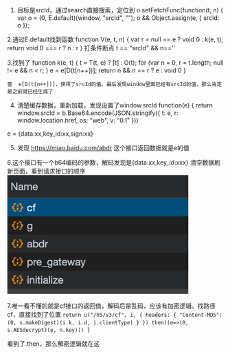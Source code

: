 1. 目标是srcId，通过search直接搜索，定位到
            o.setFetchFunc(function(t, n) {
                var o = (0,
                E.default)(window, "srcId", "");
                o && Object.assign(e, {
                    srcId: o
                });

2.通过E.default找到函数
 function V(e, t, n) {
            var r = null == e ? void 0 : k(e, t);
            return void 0 === r ? n : r
        }
打条件断点  t == "srcId" && n==''


 3.找到了
         function k(e, t) {
            t = T(t, e) ? [t] : O(t);
            for (var n = 0, r = t.length; null != e && n < r; )
                e = e[D(t[n++])];
            return n && n == r ? e : void 0
        }

    查  e[D(t[n++])]，获得了srcId的值。最后发现window里面已经有srcId的值，那么肯定是之前就已经生成了


4. 清楚缓存数据，重新加载，发现设置了window.srcId
function(e) {
            return window.srcId = b.Base64.encode(JSON.stringify({
                t: e,
                r: window.location.href,
                os: "web",
                v: "0.1"
            }))

e = {data:xx,key_id:xx,sign:xx}

5. 发现  https://miao.baidu.com/abdr  这个接口返回数据就是e的值

6.这个接口有一个b64编码的参数，解码发现是{data:xx,key_id:xxx}
清空数据刷新页面，看到请求接口的顺序
![img.png](img.png)

7.唯一看不懂的就是cf接口的返回值，解码后是乱码，应该有加密逻辑。找路径cf，直接找到了位置
`return u("/h5/v3/cf", i, {
                    headers: {
                        "Content-MD5": (0,
                        s.makeDigest)(i.k, i.d, i.clientType)
                    }
                }).then((e=>(0,
                s.AESdecrypt)(e, n.key)))
            }`

看到了.then，那么解密逻辑就在这

